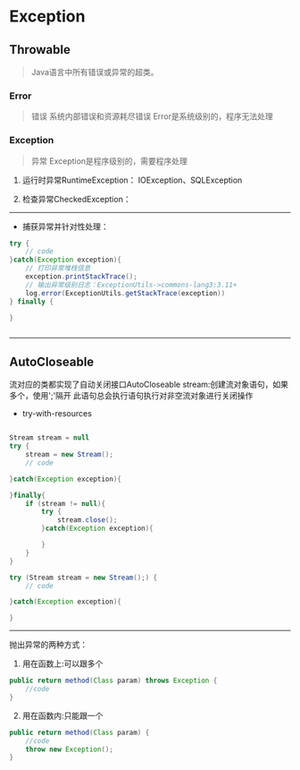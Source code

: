 # Exception

## Throwable
> Java语言中所有错误或异常的超类。

### Error
> 错误
系统内部错误和资源耗尽错误
Error是系统级别的，程序无法处理

### Exception
> 异常
Exception是程序级别的，需要程序处理

1. 运行时异常RuntimeException： IOException、SQLException

2. 检查异常CheckedException：





---

- 捕获异常并针对性处理：
```java
try {
    // code
}catch(Exception exception){
    // 打印异常堆栈信息
    exception.printStackTrace();
    // 输出异常级别日志：ExceptionUtils->commons-lang3:3.11+
    log.error(ExceptionUtils.getStackTrace(exception))
} finally {

}



```
---
## AutoCloseable
流对应的类都实现了自动关闭接口AutoCloseable
stream:创建流对象语句，如果多个，使用';'隔开
此语句总会执行语句执行对非空流对象进行关闭操作
- try-with-resources
```java

Stream stream = null
try {
    stream = new Stream();
    // code

}catch(Exception exception){

}finally{
    if (stream != null){
        try {
            stream.close();
        }catch(Exception exception){

        }
    }
}

try (Stream stream = new Stream();) {
    // code

}catch(Exception exception){

}
```


---
抛出异常的两种方式：

1. 用在函数上:可以跟多个
```java
public return method(Class param) throws Exception {
    //code
}
```

2. 用在函数内:只能跟一个
```java
public return method(Class param) {
    //code
    throw new Exception();
}
```



